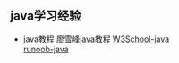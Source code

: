 ## java学习经验

- java教程
[廖雪峰java教程](https://liaoxuefeng.com/books/java/introduction/index.html)
[W3School-java](https://www.w3cschool.cn/java/)  
[runoob-java](https://www.runoob.com/java/java-tutorial.html)
